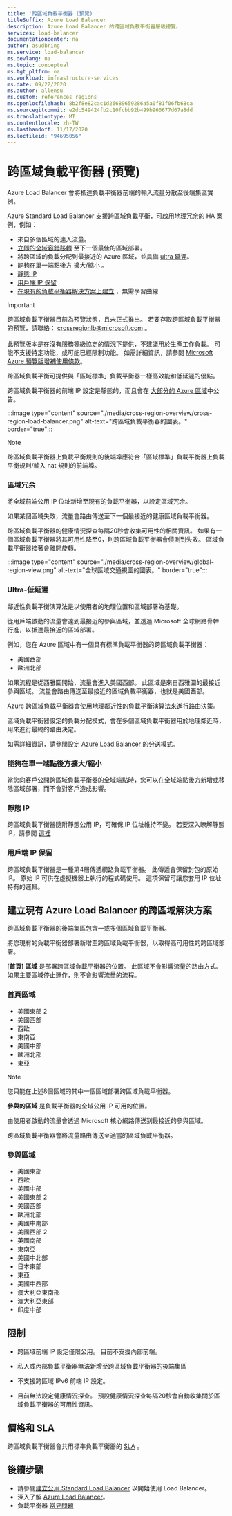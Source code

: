 ```yaml
---
title: '跨區域負載平衡器 (預覽) '
titleSuffix: Azure Load Balancer
description: Azure Load Balancer 的跨區域負載平衡器層級總覽。
services: load-balancer
documentationcenter: na
author: asudbring
ms.service: load-balancer
ms.devlang: na
ms.topic: conceptual
ms.tgt_pltfrm: na
ms.workload: infrastructure-services
ms.date: 09/22/2020
ms.author: allensu
ms.custom: references_regions
ms.openlocfilehash: 8b2f8e82cac1d26689659286a5a0f81f06fb68ca
ms.sourcegitcommit: e2dc549424fb2c10fcbb92b499b960677d67a8dd
ms.translationtype: MT
ms.contentlocale: zh-TW
ms.lasthandoff: 11/17/2020
ms.locfileid: "94695056"
---
```

# <a name="cross-region-load-balancer-preview"></a>跨區域負載平衡器 (預覽) 

Azure Load Balancer 會將抵達負載平衡器前端的輸入流量分散至後端集區實例。

Azure Standard Load Balancer 支援跨區域負載平衡，可啟用地理冗余的 HA 案例，例如：

* 來自多個區域的連入流量。
* [立即的全域容錯移轉](#regional-redundancy) 至下一個最佳的區域部署。
* 將跨區域的負載分配到最接近的 Azure 區域，並具備 [ultra 延遲](#ultra-low-latency)。
* 能夠在單一端點後方 [擴大/縮小](#ability-to-scale-updown-behind-a-single-endpoint) 。
* [靜態 IP](#static-ip)
* [用戶端 IP 保留](#client-ip-preservation)
* [在現有的負載平衡器解決方案上建立](#build-cross-region-solution-on-existing-azure-load-balancer) ，無需學習曲線

> [!IMPORTANT]
> 跨區域負載平衡器目前為預覽狀態，且未正式推出。  若要存取跨區域負載平衡器的預覽，請聯絡： [crossregionlb@microsoft.com](mailto:crossregionlb@microsoft.com) 。 </br> </br>
> 此預覽版本是在沒有服務等級協定的情況下提供，不建議用於生產工作負載。 可能不支援特定功能，或可能已經限制功能。 如需詳細資訊，請參閱 [Microsoft Azure 預覽版增補使用條款](https://azure.microsoft.com/support/legal/preview-supplemental-terms/)。

跨區域負載平衡可提供與「區域標準」負載平衡器一樣高效能和低延遲的優點。 

跨區域負載平衡器的前端 IP 設定是靜態的，而且會在 [大部分的 Azure 區域](#participating-regions)中公告。

:::image type="content" source="./media/cross-region-overview/cross-region-load-balancer.png" alt-text="跨區域負載平衡器的圖表。" border="true":::

> [!NOTE]
> 跨區域負載平衡器上負載平衡規則的後端埠應符合「區域標準」負載平衡器上負載平衡規則/輸入 nat 規則的前端埠。 

### <a name="regional-redundancy"></a>區域冗余

將全域前端公用 IP 位址新增至現有的負載平衡器，以設定區域冗余。 

如果某個區域失敗，流量會路由傳送至下一個最接近的健康區域負載平衡器。  

跨區域負載平衡器的健康情況探查每隔20秒會收集可用性的相關資訊。 如果有一個區域負載平衡器將其可用性降至0，則跨區域負載平衡器會偵測到失敗。 區域負載平衡器接著會離開旋轉。 

:::image type="content" source="./media/cross-region-overview/global-region-view.png" alt-text="全球區域交通視圖的圖表。" border="true":::

### <a name="ultra-low-latency"></a>Ultra-低延遲

鄰近性負載平衡演算法是以使用者的地理位置和區域部署為基礎。 

從用戶端啟動的流量會達到最接近的參與區域，並透過 Microsoft 全球網路骨幹行進，以抵達最接近的區域部署。 

例如，您在 Azure 區域中有一個具有標準負載平衡器的跨區域負載平衡器：

* 美國西部
* 歐洲北部

如果流程是從西雅圖開始，流量會進入美國西部。 此區域是來自西雅圖的最接近參與區域。 流量會路由傳送至最接近的區域負載平衡器，也就是美國西部。

Azure 跨區域負載平衡器會使用地理鄰近性的負載平衡演算法來進行路由決策。 

區域負載平衡器設定的負載分配模式，會在多個區域負載平衡器用於地理鄰近時，用來進行最終的路由決定。

如需詳細資訊，請參閱[設定 Azure Load Balancer 的分送模式](./load-balancer-distribution-mode.md)。


### <a name="ability-to-scale-updown-behind-a-single-endpoint"></a>能夠在單一端點後方擴大/縮小

當您向客戶公開跨區域負載平衡器的全域端點時，您可以在全域端點後方新增或移除區域部署，而不會對客戶造成影響。 

<!---To learn about how to add or remove a regional deployment from the backend, read more [here](TODO: Insert CLI doc here).--->

### <a name="static-ip"></a>靜態 IP
跨區域負載平衡器隨附靜態公用 IP，可確保 IP 位址維持不變。 若要深入瞭解靜態 IP，請參閱 [這裡](../virtual-network/public-ip-addresses.md#allocation-method)

### <a name="client-ip-preservation"></a>用戶端 IP 保留
跨區域負載平衡器是一種第4層傳遞網路負載平衡器。 此傳遞會保留封包的原始 IP。  原始 IP 可供在虛擬機器上執行的程式碼使用。 這項保留可讓您套用 IP 位址特有的邏輯。

## <a name="build-cross-region-solution-on-existing-azure-load-balancer"></a>建立現有 Azure Load Balancer 的跨區域解決方案
跨區域負載平衡器的後端集區包含一或多個區域負載平衡器。 

將您現有的負載平衡器部署新增至跨區域負載平衡器，以取得高可用性的跨區域部署。

[**首頁] 區域** 是部署跨區域負載平衡器的位置。 此區域不會影響流量的路由方式。 如果主要區域停止運作，則不會影響流量的流程。

### <a name="home-regions"></a>首頁區域
* 美國東部 2
* 美國西部
* 西歐
* 東南亞
* 美國中部
* 歐洲北部
* 東亞

> [!NOTE]
> 您只能在上述8個區域的其中一個區域部署跨區域負載平衡器。

**參與的區域** 是負載平衡器的全域公用 IP 可用的位置。 

由使用者啟動的流量會透過 Microsoft 核心網路傳送到最接近的參與區域。 

跨區域負載平衡器會將流量路由傳送至適當的區域負載平衡器。

### <a name="participating-regions"></a>參與區域
* 美國東部 
* 西歐 
* 美國中部 
* 美國東部 2 
* 美國西部 
* 歐洲北部 
* 美國中南部 
* 美國西部 2 
* 英國南部 
* 東南亞 
* 美國中北部 
* 日本東部 
* 東亞 
* 美國中西部 
* 澳大利亞東南部 
* 澳大利亞東部 
* 印度中部 

## <a name="limitations"></a>限制

* 跨區域前端 IP 設定僅限公用。 目前不支援內部前端。

* 私人或內部負載平衡器無法新增至跨區域負載平衡器的後端集區 

* 不支援跨區域 IPv6 前端 IP 設定。 

* 目前無法設定健康情況探查。 預設健康情況探查每隔20秒會自動收集關於區域負載平衡器的可用性資訊。 

## <a name="pricing-and-sla"></a>價格和 SLA
跨區域負載平衡器會共用標準負載平衡器的 [SLA](https://azure.microsoft.com/support/legal/sla/load-balancer/v1_0/ ) 。

 
## <a name="next-steps"></a>後續步驟

- 請參閱[建立公用 Standard Load Balancer](quickstart-load-balancer-standard-public-portal.md) 以開始使用 Load Balancer。
- 深入了解 [Azure Load Balancer](load-balancer-overview.md)。
- 負載平衡器 [常見問題](load-balancer-faqs.md)